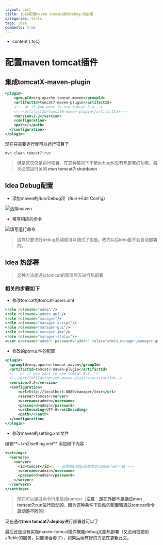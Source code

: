 ```yaml
---
layout: post
title: IDEA配置maven tomcat插件Debug/热部署
categories: tools
tags: idea
comments: true
---
```


* content
{:toc}

# 配置maven tomcat插件

## 集成tomcatX-maven-plugin

```xml
<plugin>
    <groupId>org.apache.tomcat.maven</groupId>
    <artifactId>tomcat7-maven-plugin</artifactId>
    <!-- or if you want to use tomcat 6.x -->
    <!--<artifactId>tomcat6-maven-plugin</artifactId>-->
    <version>2.2</version>
    <configuration>
    <path>/</path>
  </configuration>
</plugin>
```

现在只需要运行就可以运行项目了

```
mvn clean tomcat7:run
```
> 但是这仅仅是运行项目，在这种情况下不能debug也没有热部署的功能，每次必须进行关闭 **mvn tomcat7:shutdown**

## Idea Debug配置

* 添加maven的Run/Debug项（Run->Edit Config）

![选择maven](http://www.codingted.com:9090/tools/img/idea_debug.jpg)

* 填写相应的命令

![填写运行命令](http://www.codingted.com:9090/tools/img/idea_debug_2.jpg)

> 这样只要进行debug启动就可以调试了但是，改完以后idea是不会自动部署的。

## Idea 热部署

> 这种方法是通过tomcat的管理后天进行热部署

### 相关的步骤如下

* 修改tomcat的tomcat-users.xml

```xml
<role rolename="admin"/>
<role rolename="admin-gui"/>
<role rolename="manager"/>
<role rolename="manager-script"/>
<role rolename="manager-gui"/>
<role rolename="manager-jmx"/>
<role rolename="manager-status"/>
<user username="admin" password="admin" roles="admin,manager,manager-gui,admin-gui,manager-script,manager-jmx,manager-status"/>
```

* 修改的pom文件的配置

```xml
<plugin>
  <groupId>org.apache.tomcat.maven</groupId>
  <artifactId>tomcat7-maven-plugin</artifactId>
  <!-- or if you want to use tomcat 6.x -->
  <!--<artifactId>tomcat6-maven-plugin</artifactId>-->
  <version>2.2</version>
  <configuration>
      <url>http://localhost:8080/manager/text</url>
      <server>tomcat</server>
      <username>admin</username>
      <password>admin</password>
      <uriEncoding>UTF-8</uriEncoding>
      <path>/</path>
  </configuration>
</plugin>
```

* 修改maven的setting.xml文件

编辑**~/.m2/setting.xml** 添加如下内容：

```xml
<settings>
  <servers>
    <server>
      <id>tomcat</id><!-- 这里的id和pom文件定义的server一致 -->
      <username>admin</username>
      <password>admin</password>
    </server>
  </servers>
</settings>
```

> 现在可以通过命令行来启动tomcat（**注意：是在外部不是通过mvn tomcat7:run进行启动的，因为这种条件下启动的配置和通过tomcat命令启动是不同的**）

现在通过**mvn tomcat7:deploy**进行部署就可以了

最后还是没有实现maven-tomcat插件既能debug又能热部署（又没闲钱使用JReble的服务，只能凑合着了），如果后续有好的方法在更新此文。
